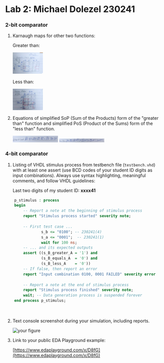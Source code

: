 # Lab 2: Michael Dolezel 230241

### 2-bit comparator

1. Karnaugh maps for other two functions:

   Greater than:
   
   <img src="https://github.com/MichaelDolezel/digital-electronic-1/blob/d3aefe12061293ee34bf47f212ee85cf962a730b/labs/02-logic/Images/Greater.png" width=20% height=20%>


   Less than:
   
   <img src="https://github.com/MichaelDolezel/digital-electronic-1/blob/c037a44ecb923b85a68d7d72d007216c2d3600bc/labs/02-logic/Images/Less.png" width=20% height=20%>


2. Equations of simplified SoP (Sum of the Products) form of the "greater than" function and simplified PoS (Product of the Sums) form of the "less than" function.

   <img src="https://github.com/MichaelDolezel/digital-electronic-1/blob/c037a44ecb923b85a68d7d72d007216c2d3600bc/labs/02-logic/Images/Sop.png" width=30% height=30%>
   <img src="https://github.com/MichaelDolezel/digital-electronic-1/blob/c037a44ecb923b85a68d7d72d007216c2d3600bc/labs/02-logic/Images/pos.png" width=30% height=30%>
   

### 4-bit comparator

1. Listing of VHDL stimulus process from testbench file (`testbench.vhd`) with at least one assert (use BCD codes of your student ID digits as input combinations). Always use syntax highlighting, meaningful comments, and follow VHDL guidelines:

   Last two digits of my student ID: **xxxx41**

```vhdl
    p_stimulus : process
    begin
        -- Report a note at the beginning of stimulus process
        report "Stimulus process started" severity note;

        -- First test case ...
       			s_b <= "0100"; -- 230241(4)
        		s_a <= "0001";  -- 230241(1)
        		wait for 100 ns;
        -- ... and its expected outputs
        assert ((s_B_greater_A = '1') and
                (s_B_equals_A  = '0') and
                (s_B_less_A    = '0'))
        -- If false, then report an error
        report "Input combination 0100, 0001 FAILED" severity error

        -- Report a note at the end of stimulus process
        report "Stimulus process finished" severity note;
        wait; -- Data generation process is suspended forever
    end process p_stimulus;
    
    
```

2. Text console screenshot during your simulation, including reports.

   ![your figure]()

3. Link to your public EDA Playground example:

   [https://www.edaplayground.com/x/D8fG](https://www.edaplayground.com/x/D8fG)
